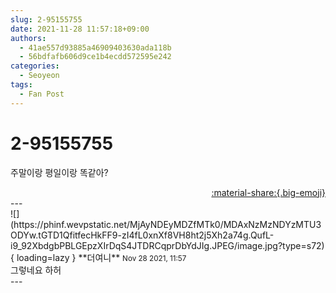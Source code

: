 ```yaml
---
slug: 2-95155755
date: 2021-11-28 11:57:18+09:00
authors:
  - 41ae557d93885a46909403630ada118b
  - 56bdfafb606d9ce1b4ecdd572595e242
categories:
  - Seoyeon
tags:
  - Fan Post
---
```


# 2-95155755

<div class="post-container" markdown="1">
<div class="content-container md-sidebar__scrollwrap" markdown="1">

주말이랑 평일이랑 똑같아?

</div>
</div>

<div style="text-align: right;" markdown="1">
<a href="https://weverse.io/fromis9/fanpost/2-95155755" style="text-align: right;">:material-share:{.big-emoji}</a>
</div>
---

<div class="comments-container md-sidebar__scrollwrap" markdown="1">
<div class="comment" markdown="1">
<div class='id-container' markdown="1">
![](https://phinf.wevpstatic.net/MjAyNDEyMDZfMTk0/MDAxNzMzNDYzMTU3ODYw.tGTD1QfitfecHkFF9-zI4fL0xnXf8VH8ht2j5Xh2a74g.QufL-i9_92XbdgbPBLGEpzXIrDqS4JTDRCqprDbYdJIg.JPEG/image.jpg?type=s72){ loading=lazy }
**<span class="artist">더여니</span>** <small>Nov 28 2021, 11:57</small><br>
</div>
<div class='comment-body' markdown="1">
그렇네요 하허
</div>
</div>
</div>
---
